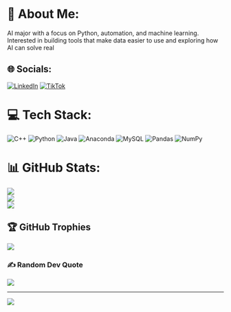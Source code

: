 # 💫 About Me:
AI major with a focus on Python, automation, and machine learning. Interested in building tools that make data easier to use and exploring how AI can solve real<br>


## 🌐 Socials:
[![LinkedIn](https://img.shields.io/badge/LinkedIn-%230077B5.svg?logo=linkedin&logoColor=white)](https://www.linkedin.com/in/nawaf-alghamdi-949685284/) [![TikTok](https://img.shields.io/badge/TikTok-%23000000.svg?logo=TikTok&logoColor=white)](https://tiktok.com/@1brq_) 

# 💻 Tech Stack:
![C++](https://img.shields.io/badge/c++-%2300599C.svg?style=flat&logo=c%2B%2B&logoColor=white) ![Python](https://img.shields.io/badge/python-3670A0?style=flat&logo=python&logoColor=ffdd54) ![Java](https://img.shields.io/badge/java-%23ED8B00.svg?style=flat&logo=openjdk&logoColor=white) ![Anaconda](https://img.shields.io/badge/Anaconda-%2344A833.svg?style=flat&logo=anaconda&logoColor=white) ![MySQL](https://img.shields.io/badge/mysql-4479A1.svg?style=flat&logo=mysql&logoColor=white) ![Pandas](https://img.shields.io/badge/pandas-%23150458.svg?style=flat&logo=pandas&logoColor=white) ![NumPy](https://img.shields.io/badge/numpy-%23013243.svg?style=flat&logo=numpy&logoColor=white)
# 📊 GitHub Stats:
![](https://github-readme-stats.vercel.app/api?username=Mg2n&theme=dark&hide_border=true&include_all_commits=false&count_private=false)<br/>
![](https://nirzak-streak-stats.vercel.app/?user=Mg2n&theme=dark&hide_border=true)<br/>
![](https://github-readme-stats.vercel.app/api/top-langs/?username=Mg2n&theme=dark&hide_border=true&include_all_commits=false&count_private=false&layout=compact)

## 🏆 GitHub Trophies
![](https://github-profile-trophy.vercel.app/?username=Mg2n&theme=radical&no-frame=true&no-bg=false&margin-w=4)

### ✍️ Random Dev Quote
![](https://quotes-github-readme.vercel.app/api?type=horizontal&theme=radical)

---
[![](https://visitcount.itsvg.in/api?id=Mg2n&icon=0&color=0)](https://visitcount.itsvg.in)

<!-- Proudly created with GPRM ( https://gprm.itsvg.in ) -->
